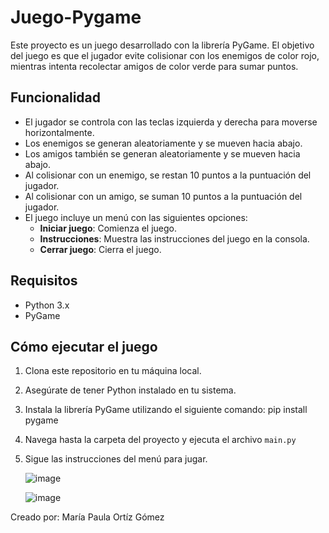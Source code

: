 # Juego-Pygame

Este proyecto es un juego desarrollado con la librería PyGame. El objetivo del juego es que el jugador evite colisionar con los enemigos de color rojo, mientras intenta recolectar amigos de color verde para sumar puntos. 

## Funcionalidad

- El jugador se controla con las teclas izquierda y derecha para moverse horizontalmente.
- Los enemigos se generan aleatoriamente y se mueven hacia abajo.
- Los amigos también se generan aleatoriamente y se mueven hacia abajo.
- Al colisionar con un enemigo, se restan 10 puntos a la puntuación del jugador.
- Al colisionar con un amigo, se suman 10 puntos a la puntuación del jugador.
- El juego incluye un menú con las siguientes opciones:
  - **Iniciar juego**: Comienza el juego.
  - **Instrucciones**: Muestra las instrucciones del juego en la consola.
  - **Cerrar juego**: Cierra el juego.

## Requisitos

- Python 3.x
- PyGame

## Cómo ejecutar el juego

1. Clona este repositorio en tu máquina local.
2. Asegúrate de tener Python  instalado en tu sistema.
3. Instala la librería PyGame utilizando el siguiente comando: pip install pygame
4. Navega hasta la carpeta del proyecto y ejecuta el archivo `main.py`
5. Sigue las instrucciones del menú para jugar.

   ![image](https://github.com/mapuSG/Juego-Pygame/assets/137840976/842f881c-ad16-422b-b4c7-e2bf07a24b90)

   ![image](https://github.com/mapuSG/Juego-Pygame/assets/137840976/f1d47c08-2854-4f8e-a8a1-086138664c48)


Creado por: María Paula Ortíz Gómez

